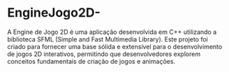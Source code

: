 # EngineJogo2D-
A Engine de Jogo 2D é uma aplicação desenvolvida em C++ utilizando a biblioteca SFML (Simple and Fast Multimedia Library). Este projeto foi criado para fornecer uma base sólida e extensível para o desenvolvimento de jogos 2D interativos, permitindo que desenvolvedores explorem conceitos fundamentais de criação de jogos e animações.
